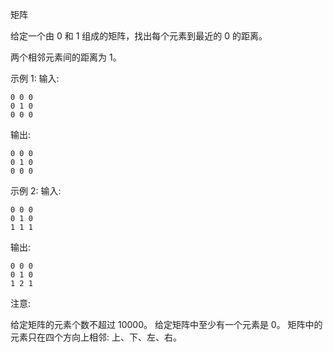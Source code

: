 矩阵

给定一个由 0 和 1 组成的矩阵，找出每个元素到最近的 0 的距离。

两个相邻元素间的距离为 1。
  
示例 1:
输入:
```$xslt
0 0 0
0 1 0
0 0 0
```
输出:
```$xslt
0 0 0
0 1 0
0 0 0
```

示例 2:
输入:
```$xslt
0 0 0
0 1 0
1 1 1
```
输出:
```$xslt
0 0 0
0 1 0
1 2 1
```

注意:

给定矩阵的元素个数不超过 10000。
给定矩阵中至少有一个元素是 0。
矩阵中的元素只在四个方向上相邻: 上、下、左、右。